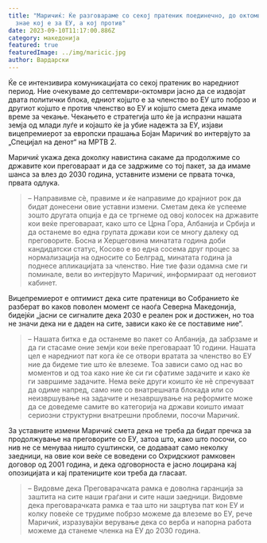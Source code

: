 ```yaml
---
title: "Маричиќ: Ќе разговараме со секој пратеник поединечно, до октомври ќе се
  знае кој е за ЕУ, а кој против"
date: 2023-09-10T11:17:00.886Z
category: македонија
featured: true
featuredImage: ../img/maricic.jpg
author: Вардарски
---
```

<!--StartFragment-->

Ќе се интензивира комуникацијата со секој пратеник во наредниот период. Ние очекуваме до септември-октомври јасно да се издвојат двата политички блока, едниот којшто е за членство во ЕУ што побрзо и другиот којшто е против членство во ЕУ и којшто смета дека имаме време за чекање. Чекањето е стратегија што ќе ја испразни нашата земја од млади луѓе и којашто ќе ја убие надежта за ЕУ, изјави вицепремиерот за европски прашања Бојан Маричиќ во интервјуто за „Специјал на денот“ на МРТВ 2.



<!--EndFragment--><!--StartFragment-->

Маричиќ укажа дека доколку навистина сакаме да продолжиме со државите кои преговараат и да се задржиме со тој пакет, за да имаме шанса за влез до 2030 година, уставните измени се првата точка, првата одлука.

> – Направивме сè, правиме и ќе направиме до крајниот рок да бидат донесени овие уставни измени. Сметам дека ќе успееме зошто другата опција е да се тргнеме од овој колосек на државите кои веќе преговараат, како што се Црна Гора, Албанија и Србија и да останеме во една групата држави кои се многу далеку од преговорите. Босна и Херцеговина минатата година доби кандидатски статус, Косово е во една сосема друг процес за нормализација на односите со Белград, минатата година ја поднесе апликацијата за членство. Ние тие фази одамна сме ги поминале, вели во интерјвуто Маричиќ, информираат од неговиот кабинет.

Вицепремиерот е оптимист дека сите пратеници во Собранието ќе разберат во каков поволен момент се наоѓа Северна Македонија, бидејќи „јасни се сигналите дека 2030 е реален рок и достижен, но тоа не значи дека ни е даден на сите, зависи како ќе се поставиме ние“.

> – Нашата битка е да останеме во пакет со Албанија, да забрзаме и да ги стасаме оние земји кои веќе преговараат 10 години. Нашата цел е наредниот пат кога ќе се отвори вратата за членство во ЕУ ние да бидеме тие што ќе влеземе. Тоа зависи само од нас во моментов и од тоа како ние ќе си ги сфатиме задачите и како ќе ги завршиме задачите. Нема веќе други коишто ќе нè спречуваат да одиме напред, само ние со внатрешната блокада или со неизвршување на задачите и незавршување на реформите може да се доведеме самите во категорија на држави коишто имаат сериозни структурни внатрешни проблеми, посочи Маричиќ.

За уставните измени Маричиќ смета дека не треба да бидат пречка за продолжување на преговорите со ЕУ, затоа што, како што посочи, со нив не се менуваа ништо суштински, се додаваат само неколку заедници, на овие кои веќе се воведени со Охридскиот рамковен договор од 2001 година, и дека одговорноста е јасно лоцирана кај опозицијата и кај пратениците кои треба да гласаат.

> – Видовме дека Преговарачката рамка е доволна гаранција за заштита на сите наши граѓани и сите наши заедници. Видовме дека преговарачката рамка е таа што ни зацртува пат кон ЕУ и колку повеќе се трудиме побрзо можеме да влеземе во ЕУ, рече Маричиќ, изразувајќи верување дека со верба и напорна работа можеме да станеме членка на ЕУ до 2030 година.

<!--EndFragment-->
